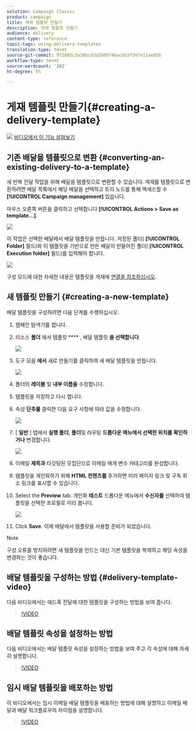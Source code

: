 ```yaml
---
solution: Campaign Classic
product: campaign
title: 게재 템플릿 만들기
description: 게재 템플릿 만들기
audience: delivery
content-type: reference
topic-tags: using-delivery-templates
translation-type: tm+mt
source-git-commit: 972885c3a38bcd3a260574bacbb3f507e11ae05b
workflow-type: tm+mt
source-wordcount: '362'
ht-degree: 5%

---
```



# 게재 템플릿 만들기{#creating-a-delivery-template}

![](assets/do-not-localize/how-to-video.png) [비디오에서 이 기능 살펴보기](#delivery-template-video)

## 기존 배달을 템플릿으로 변환 {#converting-an-existing-delivery-to-a-template}

새 반복 전달 작업을 위해 배달을 템플릿으로 변환할 수 있습니다. 게재를 템플릿으로 변환하려면 배달 목록에서 해당 배달을 선택하고 트리 노드를 통해 액세스할 수 **[!UICONTROL Campaign management]** 있습니다.

마우스 오른쪽 버튼을 클릭하고 선택합니다 **[!UICONTROL Actions > Save as template...]**.

![](assets/s_ncs_user_campaign_save_as_scenario.png)

이 작업은 선택한 배달에서 배달 템플릿을 만듭니다. 저장된 폴더( **[!UICONTROL Folder]** 필드)와 이 템플릿을 기반으로 만든 배달이 만들어진 폴더( **[!UICONTROL Execution folder]** 필드)를 입력해야 합니다.

![](assets/s_ncs_user_campaign_save_as_scenario_a.png)

구성 모드에 대한 자세한 내용은 템플릿을 게재에 [연결을 참조하십시오](../../delivery/using/creating-a-delivery-from-a-template.md#linking-the-template-to-a-delivery).

## 새 템플릿 만들기 {#creating-a-new-template}

배달 템플릿을 구성하려면 다음 단계를 수행하십시오.

1. 캠페인 탐색기를 엽니다.
1. 리소스 **폴더** 에서 템플릿 **** , 배달 템플릿 **을 선택합니다**.

   ![](assets/delivery_template_1.png)

1. 도구 모음 **에서** 새로 만들기를 클릭하여 새 배달 템플릿을 만듭니다.

   ![](assets/delivery_template_2.png)

1. 폴더의 **레이블** 및 **내부 이름을** 수정합니다.
1. 템플릿을 저장하고 다시 엽니다.
1. 속성 **단추를** 클릭한 다음 요구 사항에 따라 값을 수정합니다.

   ![](assets/delivery_template_3.png)

1. [ **일반** ] 탭에서 **실행 폴더**, **폴더**&#x200B;및 라우팅 **드롭다운 메뉴에서 선택한 위치를 확인하거나** 변경합니다.

   ![](assets/delivery_template_4.png)

1. 이메일 **제목과** 타깃팅된 모집단으로 이메일 매개 변수 카테고리를 완성합니다.
1. 템플릿을 개인화하기 위해 **HTML 컨텐츠를** 추가하면 미러 페이지 링크 및 구독 취소 링크를 표시할 수 있습니다.
1. Select the **Preview** tab. 개인화 **테스트** 드롭다운 메뉴에서 **수신자를** 선택하여 템플릿을 선택한 프로필로 미리 봅니다.

   ![](assets/delivery_template_5.png)

1. Click **Save**. 이제 배달에서 템플릿을 사용할 준비가 되었습니다.

>[!NOTE]
>
>구성 오류를 방지하려면 새 템플릿을 만드는 대신 기본 템플릿을 복제하고 해당 속성을 변경하는 것이 좋습니다.

## 배달 템플릿을 구성하는 방법 {#delivery-template-video}

다음 비디오에서는 애드혹 전달에 대한 템플릿을 구성하는 방법을 보여 줍니다.

>[!VIDEO](https://video.tv.adobe.com/v/24066?quality=12)

## 배달 템플릿 속성을 설정하는 방법

다음 비디오에서는 배달 템플릿 속성을 설정하는 방법을 보여 주고 각 속성에 대해 자세히 설명합니다.

>[!VIDEO](https://video.tv.adobe.com/v/24067?quality=12)

## 임시 배달 템플릿을 배포하는 방법

이 비디오에서는 임시 이메일 배달 템플릿을 배포하는 방법에 대해 설명하고 이메일 배달과 배달 워크플로우의 차이점을 설명합니다.

>[!VIDEO](https://video.tv.adobe.com/v/24065?quality=12)
